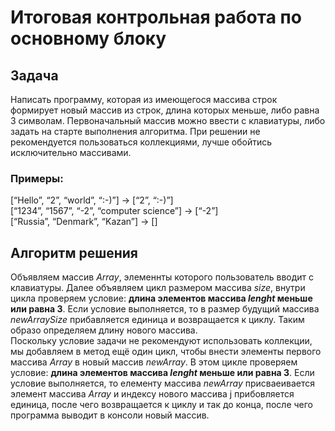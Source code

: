 # Итоговая контрольная работа по основному блоку

## Задача 

Написать программу, которая из имеющегося массива строк формирует новый массив из строк, длина которых меньше, либо равна 3 символам. Первоначальный массив можно ввести с клавиатуры, либо задать на старте выполнения алгоритма. При решении не рекомендуется пользоваться коллекциями, лучше обойтись исключительно массивами.

### Примеры:

[“Hello”, “2”, “world”, “:-)”] → [“2”, “:-)”] <br>
[“1234”, “1567”, “-2”, “computer science”] → [“-2”]<br>
[“Russia”, “Denmark”, “Kazan”] → []


## Алгоритм решения

Объявляем массив *Array*, элеменнты которого пользователь вводит с клавиатуры. Далее объявляем цикл размером массива *size*, внутри цикла проверяем условие: **длина элементов массива *lenght* меньше или равна 3**. Если условие выполняется, то в размер будущий массива *newArraySize* прибавляется единица и возвращается к циклу. Таким образо определяем длину нового массива.<br>
Поскольку условие задачи не рекомендуют использовать коллекции, мы добавляем в метод ещё один цикл, чтобы внести элементы первого массива *Array* в новый массив *newArray*. В этом цикле проверяем условие: **длина элементов массива *lenght* меньше или равна 3**. Если условие выполняется, то елементу массива *newArray* присваеивается элемент массива *Array* и индексу нового массива j прибовляется единица, после чего возвращается к циклу и так до конца, после чего программа выводит в консоли новый массив.